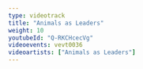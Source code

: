 ```yaml
---
type: videotrack
title: "Animals as Leaders"
weight: 10
youtubeId: "Q-RKCHcecVg"
videoevents: vevt0036
videoartists: ["Animals as Leaders"]
---
```

